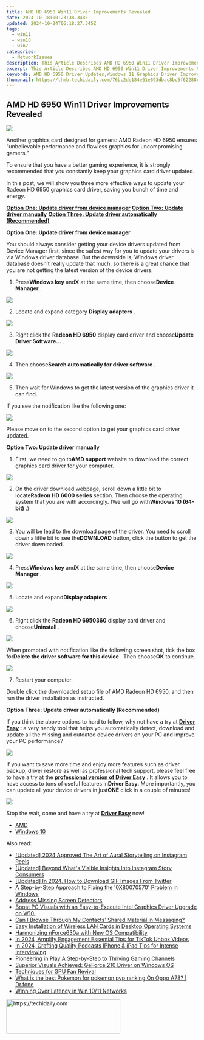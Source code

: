 ```yaml
---
title: AMD HD 6950 Win11 Driver Improvements Revealed
date: 2024-10-18T00:23:38.348Z
updated: 2024-10-24T06:18:27.345Z
tags:
  - win11
  - win10
  - win7
categories:
  - NetworkIssues
description: This Article Describes AMD HD 6950 Win11 Driver Improvements Revealed
excerpt: This Article Describes AMD HD 6950 Win11 Driver Improvements Revealed
keywords: AMD HD 6950 Driver Updates,Windows 11 Graphics Driver Improvement,Graphics Card Software Enhancements,AMD GPU Driver Advancements,Win11 HD 6950 Driver Improvement,Enhanced AMD Driver for Windows 11,AMD Graphics Card Optimization Release
thumbnail: https://thmb.techidaily.com/76bc2de184e61e693dbac8bc5f62288cf6610a7d170abd91534f7a21873e1f18.png
---
```


## AMD HD 6950 Win11 Driver Improvements Revealed

![](https://images.drivereasy.com/wp-content/uploads/2017/01/img_587c9381d5cd7.jpg)
  
 Another graphics card designed for gamers: AMD Radeon HD 6950 ensures “unbelievable performance and flawless graphics for uncompromising gamers.”
  
 To ensure that you have a better gaming experience, it is strongly recommended that you constantly keep your graphics card driver updated.
  
 In this post, we will show you three more effective ways to update your Radeon HD 6950 graphics card driver, saving you bunch of time and energy.  
  
[**Option One: Update driver from device manager**](#1)
[**Option Two: Update driver manually**](#2)
[**Option Three: Update driver automatically (Recommended)**](#3)
  
 **Option One: Update driver from device manager**
  
 You should always consider getting your device drivers updated from Device Manager first, since the safest way for you to update your drivers is via Windows driver database. But the downside is, Windows driver database doesn’t really update that much, so there is a great chance that you are not getting the latest version of the device drivers.
  
 1) Press**Windows key** and**X** at the same time, then choose**Device Manager** .
  
![](https://images.drivereasy.com/wp-content/uploads/2017/01/img_586b799d15ed0.png)

 2) Locate and expand category **Display adapters** .
  
![](https://images.drivereasy.com/wp-content/uploads/2016/12/img_58633888b815f.jpg)

 3) Right click the **Radeon HD 6950**  display card driver and choose**Update Driver Software…** .  
  
![](https://images.drivereasy.com/wp-content/uploads/2016/12/img_58633adf15869.jpg)
  
 4) Then choose**Search automatically for driver software** .
  
![](https://images.drivereasy.com/wp-content/uploads/2016/12/img_58633bb7037e2.jpg)
  
 5) Then wait for Windows to get the latest version of the graphics driver it can find.
  
 If you see the notification like the following one:  
  
![](https://images.drivereasy.com/wp-content/uploads/2016/12/img_58633c3acc5d9.png)
  
 Please move on to the second option to get your graphics card driver updated.
  
 **Option Two: Update driver manually**
  
 1) First, we need to go to**AMD support** website to download the correct graphics card driver for your computer.
  
![](https://images.drivereasy.com/wp-content/uploads/2017/01/img_587c97e46d334.jpg)
  
 2) On the driver download webpage, scroll down a little bit to locate**Radeon HD 6000 series** section. Then choose the operating system that you are with accordingly. (We will go with**Windows 10 (64-bit)** .)

![](https://images.drivereasy.com/wp-content/uploads/2017/01/img_587c9803865c0.png)

 3) You will be lead to the download page of the driver. You need to scroll down a little bit to see the**DOWNLOAD** button, click the button to get the driver downloaded.  
  
![](https://images.drivereasy.com/wp-content/uploads/2017/01/img_587c9870672e8.jpg)

 4) Press**Windows key** and**X** at the same time, then choose**Device Manager** .
  
![](https://images.drivereasy.com/wp-content/uploads/2016/12/img_58633847649da.png)

 5) Locate and expand**Display adapters** .
  
![](https://images.drivereasy.com/wp-content/uploads/2016/12/img_58633888b815f.jpg)
  
 6) Right click the **Radeon HD 6950360** display card driver and choose**Uninstall** .
  
![](https://images.drivereasy.com/wp-content/uploads/2016/12/img_58633ead50985.jpg)

 When prompted with notification like the following screen shot, tick the box for**Delete the driver software for this device** . Then choose**OK** to continue.
  
![](https://images.drivereasy.com/wp-content/uploads/2016/12/img_5860d243e91ce.png)

 7) Restart your computer.
  
 Double click the downloaded setup file of AMD Radeon HD 6950, and then run the driver installation as instructed.
  
 **Option Three: Update driver automatically (Recommended)**
  
 If you think the above options to hard to follow, why not have a try at **[Driver Easy](https://tools.techidaily.com/drivereasy/download/) :** a very handy tool that helps you automatically detect, download and update all the missing and outdated device drivers on your PC and improve your PC performance?
  
![](https://images.drivereasy.com/wp-content/uploads/2017/04/img_58e89e907fb3f.png)

 If you want to save more time and enjoy more features such as driver backup, driver restore as well as professional tech support, please feel free to have a try at the [**professional version of Driver Easy**](https://tools.techidaily.com/drivereasy/download/) . It allows you to have access to tons of useful features in**Driver Easy.** More importantly, you can update all your device drivers in just**ONE** click in a couple of minutes!
  
![](https://images.drivereasy.com/wp-content/uploads/2017/04/img_58e89f1fa616d.jpg)
  
 Stop the wait, come and have a try at [**Driver Easy**](https://tools.techidaily.com/drivereasy/download/) now!

* [AMD](https://tools.techidaily.com/drivereasy/download/)
* [Windows 10](https://tools.techidaily.com/drivereasy/download/)

<ins class="adsbygoogle"
     style="display:block"
     data-ad-format="autorelaxed"
     data-ad-client="ca-pub-7571918770474297"
     data-ad-slot="1223367746"></ins>

<ins class="adsbygoogle"
     style="display:block"
     data-ad-client="ca-pub-7571918770474297"
     data-ad-slot="8358498916"
     data-ad-format="auto"
     data-full-width-responsive="true"></ins>

<span class="atpl-alsoreadstyle">Also read:</span>
<div><ul>
<li><a href="https://instagram-video-recordings.techidaily.com/updated-2024-approved-the-art-of-aural-storytelling-on-instagram-reels/"><u>[Updated] 2024 Approved The Art of Aural Storytelling on Instagram Reels</u></a></li>
<li><a href="https://instagram-video-files.techidaily.com/updated-beyond-whats-visible-insights-into-instagram-story-consumers/"><u>[Updated] Beyond What's Visible Insights Into Instagram Story Consumers</u></a></li>
<li><a href="https://twitter-videos.techidaily.com/updated-in-2024-how-to-download-gif-images-from-twitter/"><u>[Updated] In 2024, How to Download GIF Images From Twitter</u></a></li>
<li><a href="https://tech-renaissance.techidaily.com/a-step-by-step-approach-to-fixing-the-0x80070570-problem-in-windows/"><u>A Step-by-Step Approach to Fixing the '0X80070570' Problem in Windows</u></a></li>
<li><a href="https://network-issues.techidaily.com/address-missing-screen-detectors/"><u>Address Missing Screen Detectors</u></a></li>
<li><a href="https://network-issues.techidaily.com/boost-pc-visuals-with-an-easy-to-execute-intel-graphics-driver-upgrade-on-w10/"><u>Boost PC Visuals with an Easy-to-Execute Intel Graphics Driver Upgrade on W10.</u></a></li>
<li><a href="https://facebook-video-recording.techidaily.com/can-i-browse-through-my-contacts-shared-material-in-messaging/"><u>Can I Browse Through My Contacts' Shared Material in Messaging?</u></a></li>
<li><a href="https://network-issues.techidaily.com/easy-installation-of-wireless-lan-cards-in-desktop-operating-systems/"><u>Easy Installation of Wireless LAN Cards in Desktop Operating Systems</u></a></li>
<li><a href="https://network-issues.techidaily.com/harmonizing-nforce630a-with-new-os-compatibility/"><u>Harmonizing nForce630a with New OS Compatibility</u></a></li>
<li><a href="https://extra-resources.techidaily.com/in-2024-amplify-engagement-essential-tips-for-tiktok-unbox-videos/"><u>In 2024, Amplify Engagement Essential Tips for TikTok Unbox Videos</u></a></li>
<li><a href="https://extra-resources.techidaily.com/in-2024-crafting-quality-podcasts-iphone-and-ipad-tips-for-intense-interviewing/"><u>In 2024, Crafting Quality Podcasts IPhone & iPad Tips for Intense Interviewing</u></a></li>
<li><a href="https://youtube-docs.techidaily.com/ering-in-play-a-step-by-step-to-thriving-gaming-channels/"><u>Pioneering in Play A Step-by-Step to Thriving Gaming Channels</u></a></li>
<li><a href="https://network-issues.techidaily.com/superior-visuals-achieved-geforce-210-driver-on-windows-os/"><u>Superior Visuals Achieved: GeForce 210 Driver on Windows OS</u></a></li>
<li><a href="https://network-issues.techidaily.com/techniques-for-gpu-fan-revival/"><u>Techniques for GPU Fan Revival</u></a></li>
<li><a href="https://android-pokemon-go.techidaily.com/what-is-the-best-pokemon-for-pokemon-pvp-ranking-on-oppo-a78-drfone-by-drfone-virtual-android/"><u>What is the best Pokemon for pokemon pvp ranking On Oppo A78? | Dr.fone</u></a></li>
<li><a href="https://network-issues.techidaily.com/winning-over-latency-in-win-1011-networks/"><u>Winning Over Latency in Win 10/11 Networks</u></a></li>
</ul></div>

<!-- affiliate ads begin -->
<a href="https://aligracehair.sjv.io/c/5597632/1918714/19272" target="_top" id="1918714">
  <img src="//a.impactradius-go.com/display-ad/19272-1918714" border="0" alt="https://techidaily.com" width="300" height="90"/>
</a>
<img height="0" width="0" src="https://aligracehair.sjv.io/i/5597632/1918714/19272" style="position:absolute;visibility:hidden;" border="0" />
<!-- affiliate ads end -->

